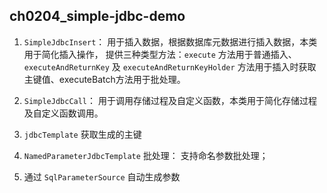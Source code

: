 ## ch0204_simple-jdbc-demo

1. `SimpleJdbcInsert`： 用于插入数据，根据数据库元数据进行插入数据，本类用于简化插入操作，
提供三种类型方法：`execute` 方法用于普通插入、`executeAndReturnKey` 及
`executeAndReturnKeyHolder` 方法用于插入时获取主键值、executeBatch方法用于批处理。

2. `SimpleJdbcCall`： 用于调用存储过程及自定义函数，本类用于简化存储过程及自定义函数调用。

3. `jdbcTemplate` 获取生成的主键

4. `NamedParameterJdbcTemplate` 批处理： 支持命名参数批处理；

5. 通过 `SqlParameterSource` 自动生成参数